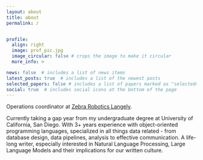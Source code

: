 ```yaml
---
layout: about
title: about
permalink: /


profile:
  align: right
  image: prof_pic.jpg
  image_circular: false # crops the image to make it circular
  more_info: >

news: false  # includes a list of news items
latest_posts: true  # includes a list of the newest posts
selected_papers: false # includes a list of papers marked as "selected={true}"
social: true  # includes social icons at the bottom of the page
---
```

Operations coordinator at [Zebra Robotics Langely](https://zebrarobotics.com/langley).

Currently taking a gap year from my undergraduate degree at University of California, San Diego. With 3+ years experience with object-oriented programming languages, specialized in all things data related - from database design, data pipelines, analysis to effective communication. A life-long writer, especially interested in Natural Language Processing, Large Language Models and their implications for our written culture. 

